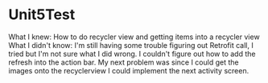 # Unit5Test

What I knew: How to do recycler view and getting items into a recycler view
What I didn't know: I'm still having some trouble figuring out Retrofit call, I tried but I'm not sure what I did wrong. I couldn't figure out how to add the refresh into the action bar. My next problem was since I could get the images onto the recyclerview I could implement the next activity screen. 

